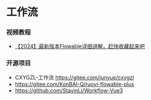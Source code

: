 # 工作流

### 视频教程

- [【2024】最新版本Flowable详细讲解，赶快收藏起来吧](https://www.bilibili.com/video/BV1oQ4y1J76o?p=10)

### 开源项目

- CXYGZL-工作流 https://gitee.com/junyue/cxygzl
- https://gitee.com/KonBAI-Q/ruoyi-flowable-plus
- https://github.com/StavinLi/Workflow-Vue3

